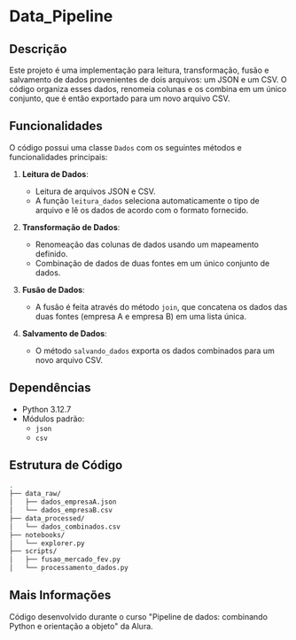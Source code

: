 # Data_Pipeline

## Descrição

Este projeto é uma implementação para leitura, transformação, fusão e salvamento de dados provenientes de dois arquivos: um JSON e um CSV. O código organiza esses dados, renomeia colunas e os combina em um único conjunto, que é então exportado para um novo arquivo CSV.

## Funcionalidades

O código possui uma classe `Dados` com os seguintes métodos e funcionalidades principais:

1. **Leitura de Dados**:
   - Leitura de arquivos JSON e CSV.
   - A função `leitura_dados` seleciona automaticamente o tipo de arquivo e lê os dados de acordo com o formato fornecido.

2. **Transformação de Dados**:
   - Renomeação das colunas de dados usando um mapeamento definido.
   - Combinação de dados de duas fontes em um único conjunto de dados.

3. **Fusão de Dados**:
   - A fusão é feita através do método `join`, que concatena os dados das duas fontes (empresa A e empresa B) em uma lista única.

4. **Salvamento de Dados**:
   - O método `salvando_dados` exporta os dados combinados para um novo arquivo CSV.

## Dependências

- Python 3.12.7
- Módulos padrão:
  - `json`
  - `csv`

## Estrutura de Código
```sh
.
├── data_raw/
│   ├── dados_empresaA.json
│   └── dados_empresaB.csv
├── data_processed/
│   └── dados_combinados.csv
├── notebooks/
│   └── explorer.py
├── scripts/
│   ├── fusao_mercado_fev.py
│   └── processamento_dados.py
```

## Mais Informações
  Código desenvolvido durante o curso "Pipeline de dados: combinando Python e orientação a objeto" da Alura.




